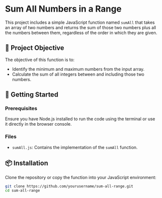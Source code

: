 # Sum All Numbers in a Range

This project includes a simple JavaScript function named `sumAll` that takes an array of two numbers and returns the sum of those two numbers plus all the numbers between them, regardless of the order in which they are given.

## 🧠 Project Objective

The objective of this function is to:
- Identify the minimum and maximum numbers from the input array.
- Calculate the sum of all integers between and including those two numbers.

## 🚀 Getting Started

### Prerequisites

Ensure you have Node.js installed to run the code using the terminal or use it directly in the browser console.

### Files

- `sumAll.js`: Contains the implementation of the `sumAll` function.

## 📦 Installation

Clone the repository or copy the function into your JavaScript environment:

```bash
git clone https://github.com/yourusername/sum-all-range.git
cd sum-all-range

